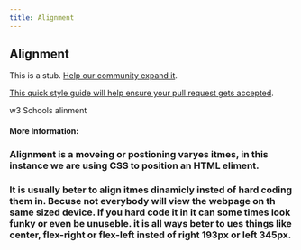 ```yaml
---
title: Alignment
---
```

## Alignment

This is a stub. <a href='https://github.com/freecodecamp/guides/tree/master/src/pages/agile/alignment/index.md' target='_blank' rel='nofollow'>Help our community expand it</a>.

<a href='https://github.com/freecodecamp/guides/blob/master/README.md' target='_blank' rel='nofollow'>This quick style guide will help ensure your pull request gets accepted</a>.

<a herf="https://www.w3schools.com/css/css_align.asp"  target='_blank'>w3 Schools alinment</a>

#### More Information:
<!-- Please add any articles you think might be helpful to read before writing the article -->
<h3>Alignment is a moveing or postioning varyes itmes, in this instance we are using CSS to position an HTML eliment.</h3>  
<h3> It is usually beter to align itmes dinamicly insted of hard coding  them in. Becuse not everybody will view the webpage on th same sized device. If you hard code it in it can some times look funky or even be unuseble. it is all ways beter to ues things like center, flex-right or flex-left insted of right 193px or left 345px.</h3>
